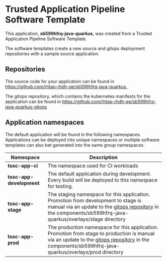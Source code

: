 # Trusted Application Pipeline Software Template

This application, **sb599hfrq-java-quarkus**, was created from a Trusted Application Pipeline Software Template.

The software templates create a new source and gitops deployment repositories with a sample source application. 

## Repositories

The source code for your application can be found in [https://github.com/rhtap-rhdh-qe/sb599hfrq-java-quarkus ](https://github.com/rhtap-rhdh-qe/sb599hfrq-java-quarkus ).
 
The gitops repository, which contains the kubernetes manifests for the application can be found in 
[https://github.com/rhtap-rhdh-qe/sb599hfrq-java-quarkus-gitops ](https://github.com/rhtap-rhdh-qe/sb599hfrq-java-quarkus-gitops ) 

## Application namespaces 

The default application will be found in the following namespaces. Applications can be deployed into unique namespaces or multiple software templates can also bet generated into the same group namespaces.  

|  Namespace   |  Description   |  
| -------- | -------- |
| **tssc-app-ci** | The namespace used for CI workloads |
| **tssc-app-development** | The default application during development. Every build will be deployed to this namespace for testing. |
| **tssc-app-stage** | The staging namespace for this application. Promotion from development to stage is manual via an update to the [gitops repository](https://github.com/rhtap-rhdh-qe/sb599hfrq-java-quarkus-gitops ) in the components/sb599hfrq-java-quarkus/overlays/stage directory |
| **tssc-app-prod** | The production namespace for this application. Promotion from stage to production is manual via an update to the [gitops repository](https://github.com/rhtap-rhdh-qe/sb599hfrq-java-quarkus-gitops ) in the components/sb599hfrq-java-quarkus/overlays/prod directory |